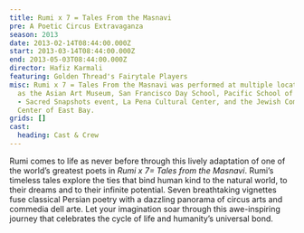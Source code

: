 ```yaml
---
title: Rumi x 7 = Tales From the Masnavi
pre: A Poetic Circus Extravaganza
season: 2013
date: 2013-02-14T08:44:00.000Z
start: 2013-03-14T08:44:00.000Z
end: 2013-05-03T08:44:00.000Z
director: Hafiz Karmali
featuring: Golden Thread's Fairytale Players
misc: Rumi x 7 = Tales From the Masnavi was performed at multiple locations such
  as the Asian Art Museum, San Francisco Day School, Pacific School of Religion
  - Sacred Snapshots event, La Pena Cultural Center, and the Jewish Community
  Center of East Bay.
grids: []
cast:
  heading: Cast & Crew
---
```

Rumi comes to life as never before through this lively adaptation of one of the world’s greatest poets in *Rumi x 7= Tales from the Masnavi*. Rumi’s timeless tales explore the ties that bind human kind to the natural world, to their dreams and to their infinite potential. Seven breathtaking vignettes fuse classical Persian poetry with a dazzling panorama of circus arts and commedia dell arte. Let your imagination soar through this awe-inspiring journey that celebrates the cycle of life and humanity’s universal bond.